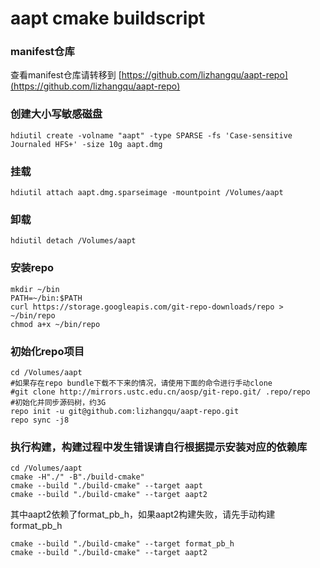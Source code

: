 # aapt cmake buildscript

### manifest仓库

查看manifest仓库请转移到 [https://github.com/lizhangqu/aapt-repo](https://github.com/lizhangqu/aapt-repo)

### 创建大小写敏感磁盘

```
hdiutil create -volname "aapt" -type SPARSE -fs 'Case-sensitive Journaled HFS+' -size 10g aapt.dmg
```

### 挂载

```
hdiutil attach aapt.dmg.sparseimage -mountpoint /Volumes/aapt
```

### 卸载

```
hdiutil detach /Volumes/aapt
```

### 安装repo

```
mkdir ~/bin
PATH=~/bin:$PATH
curl https://storage.googleapis.com/git-repo-downloads/repo > ~/bin/repo
chmod a+x ~/bin/repo
```

### 初始化repo项目

```
cd /Volumes/aapt
#如果存在repo bundle下载不下来的情况，请使用下面的命令进行手动clone
#git clone http://mirrors.ustc.edu.cn/aosp/git-repo.git/ .repo/repo
#初始化并同步源码树，约3G
repo init -u git@github.com:lizhangqu/aapt-repo.git
repo sync -j8
```

### 执行构建，构建过程中发生错误请自行根据提示安装对应的依赖库

```
cd /Volumes/aapt
cmake -H"./" -B"./build-cmake"
cmake --build "./build-cmake" --target aapt
cmake --build "./build-cmake" --target aapt2
```

其中aapt2依赖了format_pb_h，如果aapt2构建失败，请先手动构建format_pb_h

```
cmake --build "./build-cmake" --target format_pb_h
cmake --build "./build-cmake" --target aapt2
```
